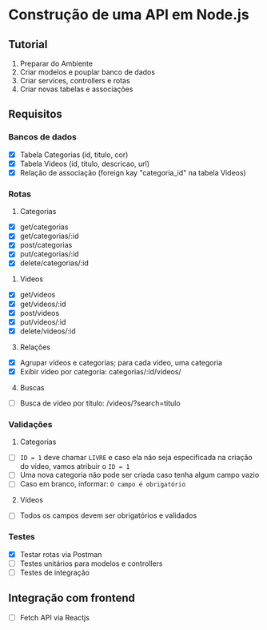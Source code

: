 # Construção de uma API em Node.js

## Tutorial

1. Preparar do Ambiente
2. Criar modelos e pouplar banco de dados
3. Criar services, controllers e rotas
4. Criar novas tabelas e associações

## Requisitos

### Bancos de dados

- [x] Tabela Categorias (id, titulo, cor)
- [x] Tabela Videos (id, titulo, descricao, url)
- [x] Relação de associação (foreign kay "categoria_id" na tabela Videos)

### Rotas

1. Categorias
- [x] get/categorias
- [x] get/categorias/:id
- [x] post/categorias
- [x] put/categorias/:id
- [x] delete/categorias/:id

1. Videos
- [x] get/videos
- [x] get/videos/:id
- [x] post/videos
- [x] put/videos/:id
- [x] delete/videos/:id

3. Relações
- [x] Agrupar vídeos e categorias; para cada vídeo, uma categoria
- [x] Exibir vídeo por categoria: categorias/:id/videos/    

4. Buscas
- [ ] Busca de vídeo por título: /videos/?search=titulo

### Validações

1. Categorias
- [ ] `ID = 1` deve chamar `LIVRE` e caso ela não seja especificada na criação do vídeo, vamos atribuir o `ID = 1`
- [ ] Uma nova categoria não pode ser criada caso tenha algum campo vazio
- [ ] Caso em branco, informar: `O campo é obrigatório`

2. Vídeos
- [ ] Todos os campos devem ser obrigatórios e validados

### Testes

- [x] Testar rotas via Postman
- [ ] Testes unitários para modelos e controllers
- [ ] Testes de integração

## Integração com frontend

- [ ] Fetch API via Reactjs